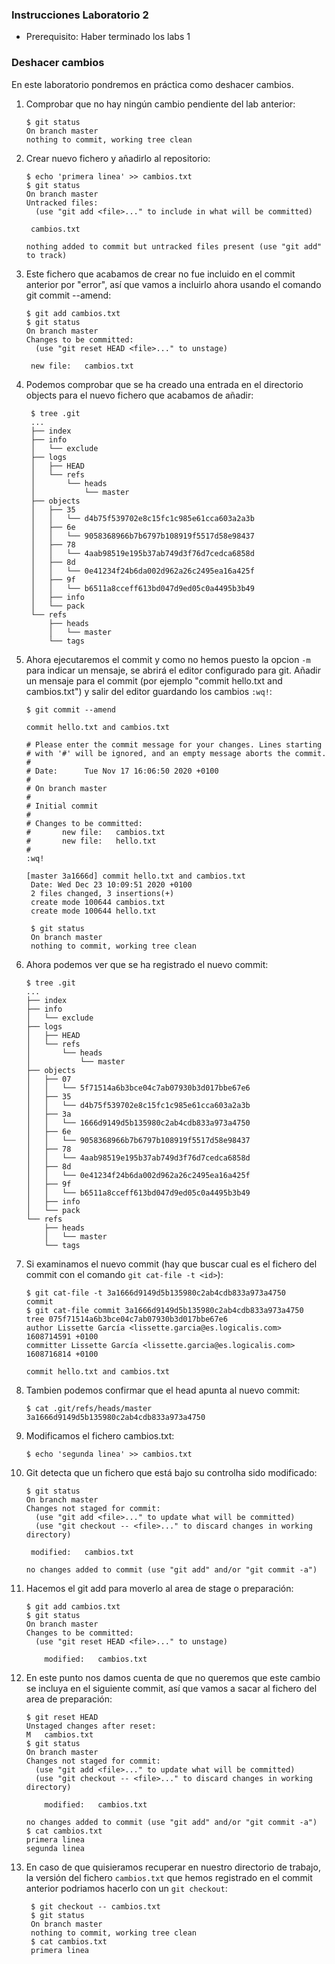 ### Instrucciones Laboratorio 2

* Prerequisito: Haber terminado los labs 1

### Deshacer cambios

En este laboratorio pondremos en práctica como deshacer cambios.

1. Comprobar que no hay ningún cambio pendiente del lab anterior:

       $ git status
       On branch master
       nothing to commit, working tree clean

2. Crear nuevo fichero y añadirlo al repositorio:

       $ echo 'primera linea' >> cambios.txt
       $ git status
       On branch master
       Untracked files:
         (use "git add <file>..." to include in what will be committed)

       	cambios.txt

       nothing added to commit but untracked files present (use "git add" to track)

3. Este fichero que acabamos de crear no fue incluido en el commit anterior por "error", así que vamos a incluirlo ahora usando el comando git commit --amend:

       $ git add cambios.txt
       $ git status
       On branch master
       Changes to be committed:
         (use "git reset HEAD <file>..." to unstage)

       	new file:   cambios.txt

4. Podemos comprobar que se ha creado una entrada en el directorio objects para el nuevo fichero que acabamos de añadir:

        $ tree .git
        ...
        ├── index
        ├── info
        │   └── exclude
        ├── logs
        │   ├── HEAD
        │   └── refs
        │       └── heads
        │           └── master
        ├── objects
        │   ├── 35
        │   │   └── d4b75f539702e8c15fc1c985e61cca603a2a3b
        │   ├── 6e
        │   │   └── 9058368966b7b6797b108919f5517d58e98437
        │   ├── 78
        │   │   └── 4aab98519e195b37ab749d3f76d7cedca6858d
        │   ├── 8d
        │   │   └── 0e41234f24b6da002d962a26c2495ea16a425f
        │   ├── 9f
        │   │   └── b6511a8cceff613bd047d9ed05c0a4495b3b49
        │   ├── info
        │   └── pack
        └── refs
            ├── heads
            │   └── master
            └── tags

5. Ahora ejecutaremos el commit y como no hemos puesto la opcion `-m` para indicar un mensaje, se abrirá el editor configurado para git. Añadir un mensaje para el commit (por ejemplo "commit hello.txt and cambios.txt") y salir del editor guardando los cambios `:wq!`:

       $ git commit --amend

       commit hello.txt and cambios.txt

       # Please enter the commit message for your changes. Lines starting
       # with '#' will be ignored, and an empty message aborts the commit.
       #
       # Date:      Tue Nov 17 16:06:50 2020 +0100
       #
       # On branch master
       #
       # Initial commit
       #
       # Changes to be committed:
       #       new file:   cambios.txt
       #       new file:   hello.txt
       #
       :wq!

       [master 3a1666d] commit hello.txt and cambios.txt
        Date: Wed Dec 23 10:09:51 2020 +0100
        2 files changed, 3 insertions(+)
        create mode 100644 cambios.txt
        create mode 100644 hello.txt

        $ git status
        On branch master
        nothing to commit, working tree clean

6. Ahora podemos ver que se ha registrado el nuevo commit:

       $ tree .git
       ...
       ├── index
       ├── info
       │   └── exclude
       ├── logs
       │   ├── HEAD
       │   └── refs
       │       └── heads
       │           └── master
       ├── objects
       │   ├── 07
       │   │   └── 5f71514a6b3bce04c7ab07930b3d017bbe67e6
       │   ├── 35
       │   │   └── d4b75f539702e8c15fc1c985e61cca603a2a3b
       │   ├── 3a
       │   │   └── 1666d9149d5b135980c2ab4cdb833a973a4750
       │   ├── 6e
       │   │   └── 9058368966b7b6797b108919f5517d58e98437
       │   ├── 78
       │   │   └── 4aab98519e195b37ab749d3f76d7cedca6858d
       │   ├── 8d
       │   │   └── 0e41234f24b6da002d962a26c2495ea16a425f
       │   ├── 9f
       │   │   └── b6511a8cceff613bd047d9ed05c0a4495b3b49
       │   ├── info
       │   └── pack
       └── refs
           ├── heads
           │   └── master
           └── tags

7. Si examinamos el nuevo commit (hay que buscar cual es el fichero del commit con el comando `git cat-file -t <id>`):

       $ git cat-file -t 3a1666d9149d5b135980c2ab4cdb833a973a4750
       commit
       $ git cat-file commit 3a1666d9149d5b135980c2ab4cdb833a973a4750
       tree 075f71514a6b3bce04c7ab07930b3d017bbe67e6
       author Lissette García <lissette.garcia@es.logicalis.com> 1608714591 +0100
       committer Lissette García <lissette.garcia@es.logicalis.com> 1608716814 +0100

       commit hello.txt and cambios.txt

8. Tambien podemos confirmar que el head apunta al nuevo commit:

       $ cat .git/refs/heads/master
       3a1666d9149d5b135980c2ab4cdb833a973a4750

9. Modificamos el fichero cambios.txt:

       $ echo 'segunda linea' >> cambios.txt

10. Git detecta que un fichero que está bajo su controlha sido modificado:

        $ git status
        On branch master
        Changes not staged for commit:
          (use "git add <file>..." to update what will be committed)
          (use "git checkout -- <file>..." to discard changes in working directory)

         modified:   cambios.txt

        no changes added to commit (use "git add" and/or "git commit -a")

11. Hacemos el git add para moverlo al area de stage o preparación:

        $ git add cambios.txt
        $ git status
        On branch master
        Changes to be committed:
          (use "git reset HEAD <file>..." to unstage)

        	modified:   cambios.txt

12. En este punto nos damos cuenta de que no queremos que este cambio se incluya en el siguiente commit, así que vamos a sacar al fichero del area de preparación:

        $ git reset HEAD
        Unstaged changes after reset:
        M	cambios.txt
        $ git status
        On branch master
        Changes not staged for commit:
          (use "git add <file>..." to update what will be committed)
          (use "git checkout -- <file>..." to discard changes in working directory)

        	modified:   cambios.txt

        no changes added to commit (use "git add" and/or "git commit -a")
        $ cat cambios.txt
        primera linea
        segunda linea


13. En caso de que quisieramos recuperar en nuestro directorio de trabajo, la versión del fichero `cambios.txt` que hemos registrado en el commit anterior podriamos hacerlo con un `git checkout`:

         $ git checkout -- cambios.txt
         $ git status
         On branch master
         nothing to commit, working tree clean
         $ cat cambios.txt
         primera linea
